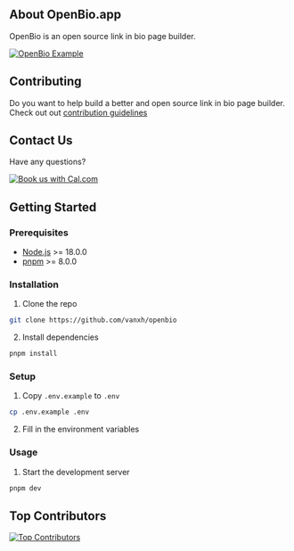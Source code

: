 <!-- <p align="center" style="margin-top: 120px">
   <a href="https://github.com/vanxh/openbio">
    <img width="100px" src="https://openbio.app/openbio.png" alt="OpenBio">
   </a>
</p>

<p align="center">
   <a href="https://discord.gg/tvceMUv3tq"><img alt="Discord" src="https://img.shields.io/discord/1146392594948034682"></a>
   <a href="https://github.com/vanxh/openbio/stargazers"><img src="https://img.shields.io/github/stars/vanxh/openbio" alt="Github Stars"></a>
   <a href="https://github.com/vanxh/openbio/blob/main/LICENSE"><img src="https://img.shields.io/badge/license-AGPLv3-purple" alt="License"></a>
   <a href="https://github.com/vanxh/openbio/pulse"><img src="https://img.shields.io/github/commit-activity/m/vanxh/openbio" alt="Commits-per-month"></a>
</p> -->

## About OpenBio.app

OpenBio is an open source link in bio page builder.

[![OpenBio Example](https://openbio.app/example.jpg)](https://openbio.app/vanxh)

## Contributing

Do you want to help build a better and open source link in bio page builder. Check out out [contribution guidelines](https://github.com/vanxh/openbio/blob/main/CONTRIBUTING.md)

## Contact Us

Have any questions?
&nbsp;

[![Book us with Cal.com](https://cal.com/book-with-cal-dark.svg)](https://cal.com/vanxh/15min)

## Getting Started

### Prerequisites

- [Node.js](https://nodejs.org/en/) >= 18.0.0
- [pnpm](https://pnpm.io/) >= 8.0.0

### Installation

1. Clone the repo

```sh
git clone https://github.com/vanxh/openbio
```

2. Install dependencies

```sh
pnpm install
```

### Setup

1. Copy `.env.example` to `.env`

```sh
cp .env.example .env
```

2. Fill in the environment variables

### Usage

1. Start the development server

```sh
pnpm dev
```

## Top Contributors

[![Top Contributors](https://contrib.rocks/image?repo=vanxh/openbio)](https://github.com/vanxh/openbio/graphs/contributors)
